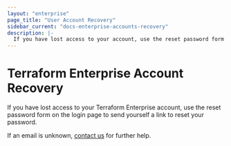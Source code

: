 ```yaml
---
layout: "enterprise"
page_title: "User Account Recovery"
sidebar_current: "docs-enterprise-accounts-recovery"
description: |-
  If you have lost access to your account, use the reset password form to send yourself a link to reset your password.
---
```


# Terraform Enterprise Account Recovery

If you have lost access to your Terraform Enterprise account, use the reset password
form on the login page to send yourself a link to reset your password.

If an email is unknown, [contact us](mailto:support@hashicorp.com) for further help.
